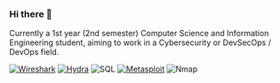 ### Hi there 👋

Currently a 1st year (2nd semester) Computer Science and Information Engineering student, aiming to work in a Cybersecurity or DevSecOps / DevOps field.

[![Wireshark](https://img.shields.io/badge/Wireshark-1A7FC1?style=for-the-badge&logo=wireshark&logoColor=white)](https://www.wireshark.org/)
[![Hydra](https://img.shields.io/badge/Hydra-THC--Hydra-9b59b6?style=for-the-badge&logo=github)](https://github.com/vanhauser-thc/thc-hydra)
![SQL](https://img.shields.io/badge/SQL-4479A1?style=for-the-badge&logo=mysql&logoColor=white)
[![Metasploit](https://img.shields.io/badge/Metasploit-6f42c1?style=for-the-badge&logo=metasploit&logoColor=white)](https://www.metasploit.com/)
![Nmap](https://nmap.org/images/sitelogo-nmap.svg)


